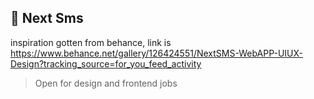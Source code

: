 

## 🚀 Next Sms

inspiration gotten from behance, link is https://www.behance.net/gallery/126424551/NextSMS-WebAPP-UIUX-Design?tracking_source=for_you_feed_activity


> Open for design and frontend jobs